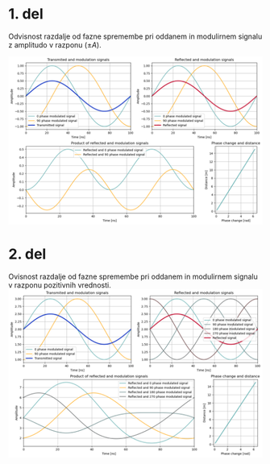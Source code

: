 # 1. del

Odvisnost razdalje od fazne spremembe pri oddanem in modulirnem signalu z amplitudo v razponu ($\pm A$).

![](img/part-1.png)



# 2. del

Ovisnost razdalje od fazne spremembe pri oddanem in modulirnem signalu v razponu pozitivnih vrednosti.
![](img/part-2.png)